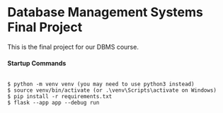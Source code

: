 # Database Management Systems Final Project

This is the final project for our DBMS course.


#### Startup Commands

```

$ python -m venv venv (you may need to use python3 instead)
$ source venv/bin/activate (or .\venv\Scripts\activate on Windows)
$ pip install -r requirements.txt
$ flask --app app --debug run

```
